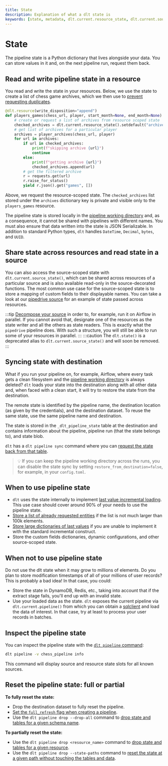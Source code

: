 ```yaml
---
title: State
description: Explanation of what a dlt state is
keywords: [state, metadata, dlt.current.resource_state, dlt.current.source_state]
---
```


# State

The pipeline state is a Python dictionary that lives alongside your data. You can store values in it and, on the next pipeline run, request them back.

## Read and write pipeline state in a resource

You read and write the state in your resources. Below, we use the state to create a list of chess game archives, which we then use to [prevent requesting duplicates](incremental-loading.md#advanced-state-usage-storing-a-list-of-processed-entities).

```python
@dlt.resource(write_disposition="append")
def players_games(chess_url, player, start_month=None, end_month=None):
    # create or request a list of archives from resource scoped state
    checked_archives = dlt.current.resource_state().setdefault("archives", [])
    # get list of archives for a particular player
    archives = player_archives(chess_url, player)
    for url in archives:
        if url in checked_archives:
            print(f"skipping archive {url}")
            continue
        else:
            print(f"getting archive {url}")
            checked_archives.append(url)
        # get the filtered archive
        r = requests.get(url)
        r.raise_for_status()
        yield r.json().get("games", [])
```

Above, we request the resource-scoped state. The `checked_archives` list stored under the `archives` dictionary key is private and visible only to the `players_games` resource.

The pipeline state is stored locally in the [pipeline working directory](pipeline.md#pipeline-working-directory) and, as a consequence, it cannot be shared with pipelines with different names. You must also ensure that data written into the state is JSON Serializable. In addition to standard Python types, `dlt` handles `DateTime`, `Decimal`, `bytes`, and `UUID`.

## Share state across resources and read state in a source

You can also access the source-scoped state with `dlt.current.source_state()`, which can be shared across resources of a particular source and is also available read-only in the source-decorated functions. The most common use case for the source-scoped state is to store a mapping of custom fields to their displayable names. You can take a look at our [pipedrive source](https://github.com/dlt-hub/verified-sources/blob/master/sources/pipedrive/__init__.py#L118) for an example of state passed across resources.

:::tip
[Decompose your source](../reference/performance.md#source-decomposition-for-serial-and-parallel-resource-execution) in order to, for example, run it on Airflow in parallel. If you cannot avoid that, designate one of the resources as the state writer and all the others as state readers. This is exactly what the `pipedrive` pipeline does. With such a structure, you will still be able to run some of your resources in parallel.
:::
:::caution
The `dlt.state()` is a deprecated alias to `dlt.current.source_state()` and will soon be removed.
:::

## Syncing state with destination

What if you run your pipeline on, for example, Airflow, where every task gets a clean filesystem and the [pipeline working directory](pipeline.md#pipeline-working-directory) is always deleted? `dlt` loads your state into the destination along with all other data and, when faced with a clean start, it will try to restore the state from the destination.

The remote state is identified by the pipeline name, the destination location (as given by the credentials), and the destination dataset. To reuse the same state, use the same pipeline name and destination.

The state is stored in the `_dlt_pipeline_state` table at the destination and contains information about the pipeline, pipeline run (that the state belongs to), and state blob.

`dlt` has a `dlt pipeline sync` command where you can [request the state back from that table](../reference/command-line-interface.md#sync-pipeline-with-the-destination).

> 💡 If you can keep the pipeline working directory across the runs, you can disable the state sync by setting `restore_from_destination=false`, for example, in your `config.toml`.

## When to use pipeline state

- `dlt` uses the state internally to implement [last value incremental loading](incremental-loading.md#incremental_loading-with-last-value). This use case should cover around 90% of your needs to use the pipeline state.
- [Store a list of already requested entities](incremental-loading.md#advanced-state-usage-storing-a-list-of-processed-entities) if the list is not much larger than 100k elements.
- [Store large dictionaries of last values](incremental-loading.md#advanced-state-usage-tracking-the-last-value-for-all-search-terms-in-twitter-api) if you are unable to implement it with the standard incremental construct.
- Store the custom fields dictionaries, dynamic configurations, and other source-scoped state.

## When not to use pipeline state

Do not use the dlt state when it may grow to millions of elements. Do you plan to store modification timestamps of all of your millions of user records? This is probably a bad idea! In that case, you could:

- Store the state in DynamoDB, Redis, etc., taking into account that if the extract stage fails, you'll end up with an invalid state.
- Use your loaded data as the state. `dlt` exposes the current pipeline via `dlt.current.pipeline()` from which you can obtain a [sqlclient](../dlt-ecosystem/transformations/sql.md) and load the data of interest. In that case, try at least to process your user records in batches.

## Inspect the pipeline state

You can inspect the pipeline state with the [`dlt pipeline` command](../reference/command-line-interface.md#dlt-pipeline):

```sh
dlt pipeline -v chess_pipeline info
```

This command will display source and resource state slots for all known sources.

## Reset the pipeline state: full or partial

**To fully reset the state:**

- Drop the destination dataset to fully reset the pipeline.
- [Set the `full_refresh` flag when creating a pipeline](pipeline.md#do-experiments-with-full-refresh).
- Use the `dlt pipeline drop --drop-all` command to [drop state and tables for a given schema name](../reference/command-line-interface.md#selectively-drop-tables-and-reset-state).

**To partially reset the state:**

- Use the `dlt pipeline drop <resource_name>` command to [drop state and tables for a given resource](../reference/command-line-interface.md#selectively-drop-tables-and-reset-state).
- Use the `dlt pipeline drop --state-paths` command to [reset the state at a given path without touching the tables and data](../reference/command-line-interface.md#selectively-drop-tables-and-reset-state).

